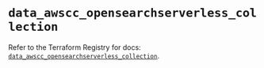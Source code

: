 # `data_awscc_opensearchserverless_collection`

Refer to the Terraform Registry for docs: [`data_awscc_opensearchserverless_collection`](https://registry.terraform.io/providers/hashicorp/awscc/0.70.0/docs/data-sources/opensearchserverless_collection).

